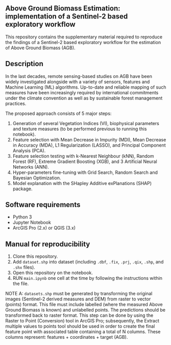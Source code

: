 
## Above Ground Biomass Estimation: implementation of a Sentinel-2 based exploratory workflow

This repository contains the supplementary material required to reproduce the findings of a Sentinel-2 based exploratory workflow for the estimation of Above
Ground Biomass (AGB). 

## Description

In the last decades, remote sensing-based studies on AGB have been widely investigated alongside with a variety of sensors, features and Machine Learning (ML) algorithms. Up-to-date and reliable mapping of such measures have been increasingly required by international commitments under the climate convention as well as by sustainable forest management practices. 

The proposed approach consists of 5 major steps: 
1. Generation of several Vegetation Indices (VI), biophysical parameters and texture measures (to be performed previous to running this notebook).
2. Feature selection with Mean Decrease in Impurity (MDI), Mean Decrease in Accuracy (MDA), L1 Regularization (LASSO), and Principal Component Analysis (PCA).
3. Feature selection testing with k-Nearest Neighbour (kNN), Random Forest (RF), Extreme Gradient Boosting (XGB), and 3 Artificial Neural Networks (ANN).
4. Hyper-parameters fine-tuning with Grid Search, Random Search and Bayesian Optimization. 
5. Model explanation with the SHapley Additive exPlanations (SHAP) package.

## Software requirements
- Python 3
- Jupyter Notebook
- ArcGIS Pro (2.x) or QGIS (3.x)

## Manual for reproducibility
1. Clone this repository.
2. Add `dataset.shp` into dataset (including `.dbf`, `.fix`, `.prj`, `.qix`, `.shp`, and `.shx` files).
3. Open this repository on the notebook.
4. RUN `main.ipynb` one cell at the time by following the instructions within the file.

NOTE A: `datasets.shp` must be generated by transforming the original images (Sentinel-2 derived measures and DEM) from raster to vector (points) format. This file must include labelled (where the measured Above Ground Biomass is known) and unlabelled points. The predictions should be transformed back to raster format. This step can be done by  using the Raster to Point (Conversion) tool in ArcGIS Pro; subsequently, the Extract multiple values to points tool should be used in order to create the final feature point with associated table containing a total of N columns. These columns represent: features + coordinates + target (AGB).
